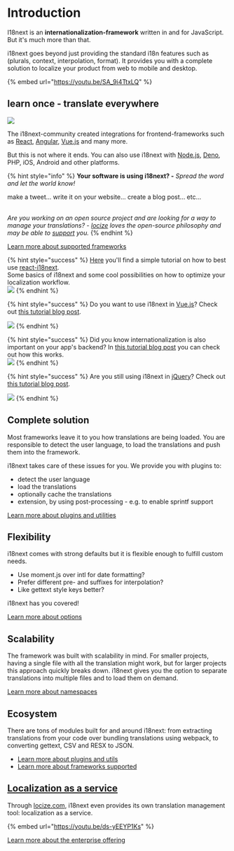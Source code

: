 # Introduction

I18next is an **internationalization-framework** written in and for JavaScript. But it's much more than that.

i18next goes beyond just providing the standard i18n features such as (plurals, context, interpolation, format). It provides you with a complete solution to localize your product from web to mobile and desktop.

{% embed url="https://youtu.be/SA_9i4TtxLQ" %}

## learn once - translate everywhere

![](.gitbook/assets/i18next\_eco.jpg)

The i18next-community created integrations for frontend-frameworks such as [React](https://locize.com/blog/react-i18next/), [Angular](https://locize.com/blog/unleash-the-full-power-of-angular-i18next/), [Vue.js](https://locize.com/blog/i18next-vue/) and many more.

But this is not where it ends. You can also use i18next with [Node.js](https://locize.com/blog/how-does-server-side-internationalization-look-like/), [Deno](https://locize.com/blog/i18n-for-deno-with-i18next/), PHP, iOS, Android and other platforms.

{% hint style="info" %}
**Your software is using i18next? -** _Spread the word and let the world know!_

make a tweet... write it on your website... create a blog post... etc...

<img src=".gitbook/assets/speaker.jpg" alt="" data-size="original">\
\
_Are you working on an open source project and are looking for a way to manage your translations? -_ [_locize_](https://locize.com) _loves the open-source philosophy and may be able to_ [_support_](https://locize.com/open-source.html) _you._
{% endhint %}

[Learn more about supported frameworks](overview/supported-frameworks.md)

{% hint style="success" %}
[Here](https://locize.com/blog/react-i18next/) you'll find a simple tutorial on how to best use [react-i18next](https://react.i18next.com/).\
Some basics of i18next and some cool possibilities on how to optimize your localization workflow.[\
![](.gitbook/assets/title-width.jpg)](https://locize.com/blog/react-i18next/)
{% endhint %}

{% hint style="success" %}
Do you want to use i18next in [Vue.js](https://github.com/locize/locize-i18next-vue-example)? Check out [this tutorial blog post](https://locize.com/blog/i18next-vue/).

[![](.gitbook/assets/i18next-vue.jpg)](https://locize.com/blog/i18next-vue/)
{% endhint %}

{% hint style="success" %}
Did you know internationalization is also important on your app's backend? In [this tutorial blog post](https://locize.com/blog/how-does-server-side-internationalization-look-like/) you can check out how this works.[\
](https://locize.com/blog/how-does-server-side-internationalization-look-like/)[![](.gitbook/assets/server\_side\_backend.jpg)](https://locize.com/blog/how-does-server-side-internationalization-look-like/jq)
{% endhint %}

{% hint style="success" %}
Are you still using i18next in [jQuery](https://github.com/i18next/jquery-i18next)? Check out [this tutorial blog post](https://locize.com/blog/jquery-i18next/).

[![](.gitbook/assets/jquery-localization.jpg)](https://locize.com/blog/how-to-jquery-i18next/)
{% endhint %}

## Complete solution

Most frameworks leave it to you how translations are being loaded. You are responsible to detect the user language, to load the translations and push them into the framework.

i18next takes care of these issues for you. We provide you with plugins to:

* detect the user language
* load the translations
* optionally cache the translations
* extension, by using post-processing - e.g. to enable sprintf support

[Learn more about plugins and utilities](overview/plugins-and-utils.md)

## Flexibility

i18next comes with strong defaults but it is flexible enough to fulfill custom needs.

* Use moment.js over intl for date formatting?
* Prefer different pre- and suffixes for interpolation?
* Like gettext style keys better?

i18next has you covered!

[Learn more about options](overview/configuration-options.md)

## Scalability

The framework was built with scalability in mind. For smaller projects, having a single file with all the translation might work, but for larger projects this approach quickly breaks down. i18next gives you the option to separate translations into multiple files and to load them on demand.

[Learn more about namespaces](principles/namespaces.md)

## Ecosystem

There are tons of modules built for and around i18next: from extracting translations from your code over bundling translations using webpack, to converting gettext, CSV and RESX to JSON.

* [Learn more about plugins and utils](overview/plugins-and-utils.md)
* [Learn more about frameworks supported](overview/supported-frameworks.md)

## [Localization as a service](https://locize.com)

Through [locize.com](http://locize.com/?utm\_source=i18next\_com\&utm\_medium=gitbook), i18next even provides its own translation management tool: localization as a service.

{% embed url="https://youtu.be/ds-yEEYP1Ks" %}

[Learn more about the enterprise offering](overview/for-enterprises.md)
